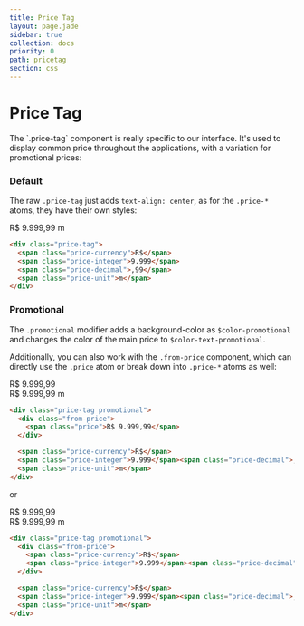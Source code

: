 ```yaml
---
title: Price Tag
layout: page.jade
sidebar: true
collection: docs
priority: 0
path: pricetag
section: css
---
```


# Price Tag
<p class="lead">The `.price-tag` component is really specific to our interface. It's used to display common price throughout the applications, with a variation for promotional prices:</p>

### Default
The raw `.price-tag` just adds `text-align: center`, as for the `.price-*` atoms, they have their own styles:

<div class="example example-code">
  <div class="price-tag">
    <span class="price-currency">R$</span>
    <span class="price-integer">9.999</span><span class="price-decimal">,99</span>
    <span class="price-unit">m</span>
  </div>
</div>

```html
<div class="price-tag">
  <span class="price-currency">R$</span>
  <span class="price-integer">9.999</span>
  <span class="price-decimal">,99</span>
  <span class="price-unit">m</span>
</div>
```

### Promotional
The `.promotional` modifier adds a background-color as `$color-promotional` and changes the color of the main price to `$color-text-promotional`.

Additionally, you can also work with the `.from-price` component, which can directly use the `.price` atom or break down into `.price-*` atoms as well:

<div class="example example-code">
  <div class="price-tag promotional">
    <div class="from-price">
      <span class="price">R$ 9.999,99</span>
    </div>
    <span class="price-currency">R$</span>
    <span class="price-integer">9.999</span><span class="price-decimal">,99</span>
    <span class="price-unit">m</span>
  </div>
</div>

```html
<div class="price-tag promotional">
  <div class="from-price">
    <span class="price">R$ 9.999,99</span>
  </div>

  <span class="price-currency">R$</span>
  <span class="price-integer">9.999</span><span class="price-decimal">,99</span>
  <span class="price-unit">m</span>
</div>
```

or

<div class="example example-code">
  <div class="price-tag promotional">
    <div class="from-price">
      <span class="price-currency">R$</span>
      <span class="price-integer">9.999</span><span class="price-decimal">,99</span>
    </div>
    <span class="price-currency">R$</span>
    <span class="price-integer">9.999</span><span class="price-decimal">,99</span>
    <span class="price-unit">m</span>
  </div>
</div>

```html
<div class="price-tag promotional">
  <div class="from-price">
    <span class="price-currency">R$</span>
    <span class="price-integer">9.999</span><span class="price-decimal">,99</span>
  </div>

  <span class="price-currency">R$</span>
  <span class="price-integer">9.999</span><span class="price-decimal">,99</span>
  <span class="price-unit">m</span>
</div>
```
